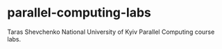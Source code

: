 # parallel-computing-labs
Taras Shevchenko National University of Kyiv Parallel Computing course labs.
